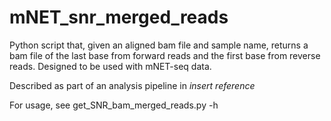 # mNET_snr_merged_reads

Python script that, given an aligned bam file and sample name, returns a bam file of the last base from forward reads and the first base from reverse reads. Designed to be used with mNET-seq data.

Described as part of an analysis pipeline in *insert reference*

For usage, see get_SNR_bam_merged_reads.py -h
